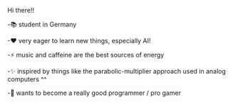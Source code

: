  Hi there!! 


-📚 student in Germany

-♥ very eager to learn new things, especially AI!

-⚡ music and caffeine are the best sources of energy

-✨ inspired by things like the parabolic-multiplier approach used in analog computers ^^

-👾 wants to become a really good programmer / pro gamer 


<!--
**FragNichtWasFuerSaft/FragNichtWasFuerSaft** is a ✨ _special_ ✨ repository because its `README.md` (this file) appears on your GitHub profile.

Here are some ideas to get you started:

- 🔭 I’m currently working on ...
- 🌱 I’m currently learning ...
- 👯 I’m looking to collaborate on ...
- 🤔 I’m looking for help with ...
- 💬 Ask me about ...
- 📫 How to reach me: ...
- 😄 Pronouns: ...
- ⚡ Fun fact: ...
-->
